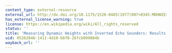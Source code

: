 ```yaml
---
content_type: external-resource
external_url: http://dx.doi.org/10.1175/1520-0485(1977)007<0345:MDHWIE>2.0.CO;2
has_external_license_warning: true
license: https://en.wikipedia.org/wiki/All_rights_reserved
status: ''
title: 'Measuring Dynamic Heights with Inverted Echo Sounders: Results from MODE'
uid: 05262046-1411-4d10-bbf8-26fcb099884b
wayback_url: ''
---
```

